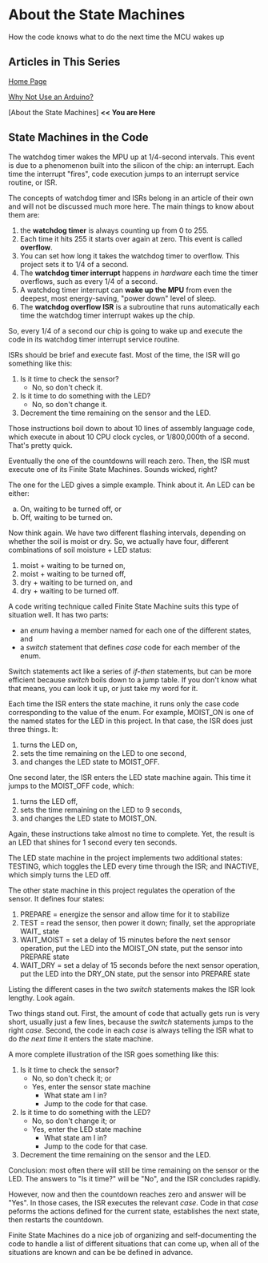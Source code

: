 # About the State Machines
How the code knows what to do the next time the MCU wakes up

## Articles in This Series
[Home Page](https://iowadave.github.io/ATtiny_Soil_Sentinel/)

[Why Not Use an Arduino?](https://iowadave.github.io/ATtiny_Soil_Sentinel/2022-06-25-why-not-use-an-arduino)

[About the State Machines] **<< You are Here**



## State Machines in the Code
The watchdog timer wakes the MPU up at 1/4-second intervals. This event is due to a phenomenon built into the silicon of the chip: an interrupt. Each time the interrupt "fires", code execution jumps to an interrupt service routine, or ISR.

The concepts of watchdog timer and ISRs belong in an article of their own and will not be discussed much more here. The main things to know about them are:

1. the **watchdog timer** is always counting up from 0 to 255. 
2. Each time it hits 255 it starts over again at zero. This event is called **overflow**.
3. You can set how long it takes the watchdog timer to overflow. This project sets it to 1/4 of a second. 
4. The **watchdog timer interrupt** happens *in hardware* each time the timer overflows, such as every 1/4 of a second.
5. A watchdog timer interrupt can **wake up the MPU** from even the deepest, most energy-saving, "power down" level of sleep.
6. The **watchdog overflow ISR** is a subroutine that runs automatically each time the watchdog timer interrupt wakes up the chip.
  
So, every 1/4 of a second our chip is going to wake up and execute the code in its watchdog timer interrupt service routine.

ISRs should be brief and execute fast. Most of the time, the ISR will go something like this:

1. Is it time to check the sensor?
    * No, so don't check it.
2. Is it time to do something with the LED?
    * No, so don't change it.
3. Decrement the time remaining on the sensor and the LED.

Those instructions boil down to about 10 lines of assembly language code, which execute in about 10 CPU clock cycles, or 1/800,000th of a second. That's pretty quick.

Eventually the one of the countdowns will reach zero. Then, the ISR must execute one of its Finite State Machines. Sounds wicked, right?

The one for the LED gives a simple example. Think about it. An LED can be either:
<ol type="a">
  <li>On, waiting to be turned off, or</li>
  <li>Off, waiting to be turned on.</li>
</ol>

Now think again. We have two different flashing intervals, depending on whether the soil is moist or dry. So, we actually have four, different combinations of soil moisture + LED status:
1. moist + waiting to be turned on,
2. moist + waiting to be turned off,
3. dry + waiting to be turned on, and
4. dry + waiting to be turned off.

A code writing technique called Finite State Machine suits this type of situation well. It has two parts:
* an *enum* having a member named for each one of the different states, and
* a *switch* statement that defines *case* code for each member of the enum.

Switch statements act like a series of *if-then* statements, but can be more efficient because *switch* boils down to a jump table. If you don't know what that means, you can look it up, or just take my word for it.

Each time the ISR enters the state machine, it runs only the case code corresponding to the value of the enum. For example, MOIST_ON is one of the named states for the LED in this project. In that case, the ISR does just three things. It:
1. turns the LED on,
2. sets the time remaining on the LED to one second,
3. and changes the LED state to MOIST_OFF.

One second later, the ISR enters the LED state machine again. This time it jumps to the MOIST_OFF code, which:
1. turns the LED off,
2. sets the time remaining on the LED to 9 seconds,
3. and changes the LED state to MOIST_ON.

Again, these instructions take almost no time to complete. Yet, the result is an LED that shines for 1 second every ten seconds. 

The LED state machine in the project implements two additional states: TESTING, which toggles the LED every time through the ISR; and INACTIVE, which simply turns the LED off.

The other state machine in this project regulates the operation of the sensor. It defines four states:
1. PREPARE = energize the sensor and allow time for it to stabilize
2. TEST = read the sensor, then power it down; finally, set the appropriate WAIT_ state
3. WAIT_MOIST = set a delay of 15 minutes before the next sensor operation, put the LED into the MOIST_ON state, put the sensor into PREPARE state
4. WAIT_DRY = set a delay of 15 seconds before the next sensor operation, put the LED into the DRY_ON state, put the sensor into PREPARE state

Listing the different cases in the two *switch* statements makes the ISR look lengthy. Look again.

Two things stand out. First, the amount of code that actually gets run is very short, usually just a few lines, because the *switch* statements jumps to the right *case*. Second, the code in each *case* is always telling the ISR what to do *the next time* it enters the state machine.

A more complete illustration of the ISR goes something like this:

1. Is it time to check the sensor?
    * No, so don't check it; or
    * Yes, enter the sensor state machine
        * What state am I in?
        * Jump to the code for that case. 
2. Is it time to do something with the LED?
    * No, so don't change it; or
    * Yes, enter the LED state machine
        * What state am I in?
        * Jump to the code for that case. 
3. Decrement the time remaining on the sensor and the LED.

Conclusion: most often there will still be time remaining on the sensor or the LED. The answers to "Is it time?" will be "No", and the ISR concludes rapidly. 

However, now and then the countdown reaches zero and answer will be "Yes". In those cases, the ISR executes the relevant *case*. Code in that *case* peforms the actions defined for the current state, establishes the next state, then restarts the countdown. 

Finite State Machines do a nice job of organizing and self-documenting the code to handle a list of different situations that can come up, when all of the situations are known and can be be defined in advance.
